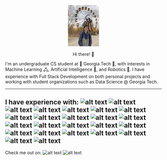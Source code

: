 <div id="header" align="center">
  <img src="https://github.com/Sebiancoder/Sebiancoder/blob/main/IMG_8423%20(1).jpg" width="100" border-radius="50"/>
  <p>Hi there! 👋</p>
</div>

I'm an undergraduate CS student at 🐝 Georgia Tech 🐝, with interests in Machine Learning 🖧, Artificial Intelligence 🧠, and Robotics 🤖. I have experience with Full Stack Development on both personal projects and working with student organizations such as Data Science @ Georgia Tech.

---
I have experience with:
![alt text](https://img.shields.io/badge/-Autodesk-0696D7.svg?&style=flat&logo=autodesk&logoColor=white)
![alt text](https://img.shields.io/badge/-Bootstrap-7952B3.svg?&style=flat&logo=bootstrap&logoColor=white)
![alt text](https://img.shields.io/badge/-A8B9CC.svg?&style=flat&logo=c&logoColor=white)
![alt text](https://img.shields.io/badge/-CSS3-1572B6.svg?&style=flat&logo=css3&logoColor=white)
![alt text](https://img.shields.io/badge/-Firebase-FFCA28.svg?&style=flat&logo=firebase&logoColor=white)
![alt text](https://img.shields.io/badge/-Flask-000000.svg?&style=flat&logo=flask&logoColor=white)
![alt text](https://img.shields.io/badge/-Git-F05032.svg?&style=flat&logo=git&logoColor=white)
![alt text](https://img.shields.io/badge/-HTML5-E34F26.svg?&style=flat&logo=html5&logoColor=white)
![alt text](https://img.shields.io/badge/-JavaScript-F7DF1E.svg?&style=flat&logo=javascript&logoColor=white)
![alt text](https://img.shields.io/badge/-jQuery-0769AD.svg?&style=flat&logo=jquery&logoColor=white)
![alt text](https://img.shields.io/badge/-Leaflet-199900.svg?&style=flat&logo=leaflet&logoColor=white)
![alt text](https://img.shields.io/badge/-Mapbox-000000.svg?&style=flat&logo=mapbox&logoColor=white)
![alt text](https://img.shields.io/badge/-MySQL-4479A1.svg?&style=flat&logo=mysql&logoColor=white)
![alt text](https://img.shields.io/badge/-npm-CB3837.svg?&style=flat&logo=npm&logoColor=white)
![alt text](https://img.shields.io/badge/-NumPy-013243.svg?&style=flat&logo=numpy&logoColor=white)
![alt text](https://img.shields.io/badge/-OpenStreetMap-7EBC6F.svg?&style=flat&logo=openstreetmap&logoColor=white)
![alt text](https://img.shields.io/badge/-Pandas-150458.svg?&style=flat&logo=pandas&logoColor=white)
![alt text](https://img.shields.io/badge/-PHP-777BB4.svg?&style=flat&logo=php&logoColor=white)
![alt text](https://img.shields.io/badge/-Python-3776AB.svg?&style=flat&logo=python&logoColor=white)
![alt text](https://img.shields.io/badge/-PyTorch-EE4C2C.svg?&style=flat&logo=pytorch&logoColor=white)
![alt text](https://img.shields.io/badge/-React-61DAFB.svg?&style=flat&logo=react&logoColor=white)
![alt text](https://img.shields.io/badge/-ROS-22314E.svg?&style=flat&logo=ROS&logoColor=white)
![alt text](https://img.shields.io/badge/-Scikit--learn-F7931E.svg?&style=flat&logo=scikit-learn&logoColor=white)
![alt text](https://img.shields.io/badge/-TypeScript-3178C6.svg?&style=flat&logo=TypeScript&logoColor=white)
---
Check me out on:
![alt text](https://img.shields.io/badge/Youtube-@sebastianjaskowski-FF0000.svg?&style=flat&logo=youtube)
![alt text](https://img.shields.io/badge/Instagram-@sebastian__jaskowski-E4405F.svg?&style=flat&logo=instagram)


